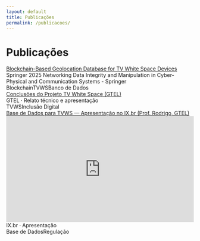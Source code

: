 ```yaml
---
layout: default
title: Publicações
permalink: /publicacoes/
---
```


# Publicações

<div class="card">
  <div class="pub">
    <div class="title">
      <a href="https://link.springer.com/chapter/10.1007/978-3-031-83149-2_13" target="_blank" rel="noopener">
        Blockchain-Based Geolocation Database for TV White Space Devices
      </a>
    </div>
    <div class="meta"><span class="badge">Springer 2025</span> Networking Data Integrity and Manipulation in Cyber-Physical and Communication Systems - Springer</div>
    <div class="tags"><span class="badge">Blockchain</span><span class="badge">TVWS</span><span class="badge">Banco de Dados</span></div>
  </div>

  <div class="pub">
    <div class="title">
      <a href="https://gtel.ufc.br/tvws-conclusoes-do-projeto-tv-white-space/" target="_blank" rel="noopener">
        Conclusões do Projeto TV White Space (GTEL)
      </a>
    </div>
    <div class="meta"><span class="badge">GTEL</span> · Relato técnico e apresentação</div>
    <div class="tags"><span class="badge">TVWS</span><span class="badge">Inclusão Digital</span></div>
  </div>

  <div class="pub">
    <div class="title">
      <a href="https://forum.ix.br/files/apresentacao/arquivo/1560/25.c-Rodrigo.pdf" target="_blank" rel="noopener">
        Base de Dados para TVWS — Apresentação no IX.br (Prof. Rodrigo, GTEL)
      </a>
    </div>
    <div class="card" style="overflow:hidden">
      <div style="position:relative;padding-top:56.25%">
        <iframe
          src="https://www.youtube.com/embed/1wP3WWeo_6Y"
          title="TVWS - Conclusões do Projeto TV White Space | GTEL"
          style="position:absolute;top:0;left:0;width:100%;height:100%"
          frameborder="0" allow="accelerometer; autoplay; clipboard-write; encrypted-media; gyroscope; picture-in-picture; web-share"
          allowfullscreen>
        </iframe>
      </div>
    </div>
    <div class="meta"><span class="badge">IX.br</span> · Apresentação</div>
    <div class="tags"><span class="badge">Base de Dados</span><span class="badge">Regulação</span></div>
  </div>
</div>

